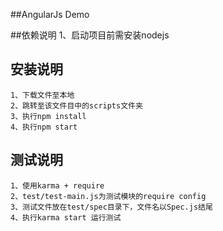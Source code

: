 ##AngularJs Demo


##依赖说明
    1、启动项目前需安装nodejs

## 安装说明
    1、下载文件至本地
    2、跳转至该文件目中的scripts文件夹
    3、执行npm install
    4、执行npm start

## 测试说明
	1、使用karma + require
	2、test/test-main.js为测试模块的require config
	3、测试文件放在test/spec目录下，文件名以Spec.js结尾
	4、执行karma start 运行测试

